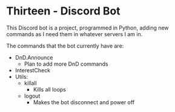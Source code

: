 # Thirteen - Discord Bot
This Discord bot is a project, programmed in Python, adding new commands as I need them in whatever servers I am in.

The commands that the bot currently have are:
- DnD.Announce
    - Plan to add more DnD commands
- InterestCheck
- Utils:
    - killall
        - Kills all loops
    - logout
        - Makes the bot disconnect and power off

